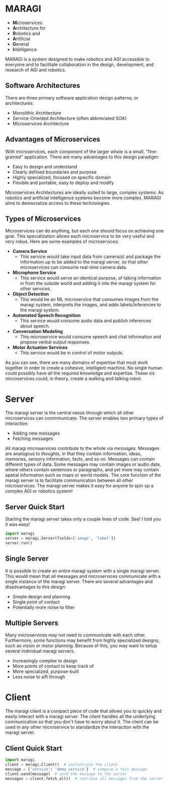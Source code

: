 # MARAGI 

- **M**icroservices 
- **A**rchitecture for 
- **R**obotics and 
- **A**rtificial 
- **G**eneral 
- **I**ntelligence

MARAGI is a system designed to make robotics and AGI accessible to everyone and to facilitate collaboration in the design, development, and research of AGI and robotics. 

## Software Architectures

There are three primary software application design patterns, or architectures:

- Monolithic Architecture
- Service-Oriented Architecture (often abbreviated SOA)
- Microservices Architecture

## Advantages of Microservices

With microservices, each component of the larger whole is a small, "fine-grained" application. There are many advantages to this design paradigm:

- Easy to design and understand
- Clearly defined boundaries and purpose
- Highly specialized, focused on specific domain
- Flexible and portable, easy to deploy and modify

Microservices Architectures are ideally suited to large, complex systems. As robotics and artificial intelligence systems become more complex, MARAGI aims to democratize access to these technologies. 

## Types of Microservices

Microservices can do anything, but each one should focus on achieving one goal. This specialization allows each microservice to be very useful and very robus. Here are some examples of microservices:

- **Camera Service**
  - This service would take input data from camera(s) and package the information up to be added to the maragi server, so that other microservices can consume real-time camera data.
- **Microphone Service**
  - This service would serve an identical purpose, of taking information in from the outside world and adding it into the maragi system for other services.
- **Object Detection**
  - This would be an ML microservice that consumes images from the maragi system, interprets the images, and adds labels/inferences to the maragi system.
- **Automated Speech Recognition**
  - This service would consume audio data and publish inferences about speech.
- **Conversation Modeling**
  - This microservice would consume speech and chat information and propose verbal output responses.
- **Motor Actuation Services**
  - This service would be in control of motor outputs. 

As you can see, there are many domains of expertise that must work together in order to create a cohesive, intelligent machine. No single human could possibly have all the required knowledge and expertise. 
These six microservices could, in theory, create a walking and talking robot. 

# Server

The maragi server is the central nexus through which all other microservices can commmunicate. The server enables two primary types of interaction:

- Adding new messages
- Fetching messages 

All maragi microservices contribute to the whole via *messages*. Messages are analogous to *thoughts*, in that they contain information, ideas, memories, sensory information, facts, and so on. 
Messages can contain different types of data. Some messages may contain images or audio data, where others contain sentences or paragraphs, and yet more may contain spatial information such as maps or world models. 
The core function of the maragi server is to facilitate communication between all other microservices. The maragi server makes it easy for anyone to spin up a complex AGI or robotics system!

## Server Quick Start

Starting the maragi server takes only a couple lines of code. See! I told you it was easy! 

```python
import maragi
server = maragi.Server(fields=['image', 'label'])
server.run()
```

## Single Server

It is possible to create an entire maragi system with a single maragi server. This would mean that all messages and microservices communicate with a single instance of the maragi server. There are several advantages and disadvantages to this design:

- Simple design and planning
- Single point of contact
- Potentially more noise to filter

## Multiple Servers

Many microservices may not need to communicate with each other. Furthermore, some functions may benefit from highly specialized designs, such as vision or motor planning. Because of this, you may want to setup several individual maragi servers.

- Increasingly complex to design
- More points of contact to keep track of
- More specialized, purpose-built
- Less noise to sift through

# Client

The maragi client is a compact piece of code that allows you to quickly and easily interact with a maragi server. The client handles all the underlying communication so that you don't have to worry about it. 
The client can be used in any other microservice to standardize the interaction with the maragi server. 

## Client Quick Start

```python
import maragi
client = maragi.Client()  # instantiate the client
message = {'service': 'demo_service'}  # compose a test message
client.send(message)  # send the message to the server
messages = client.fetch_all()  # retrieve all messages from the server
```
